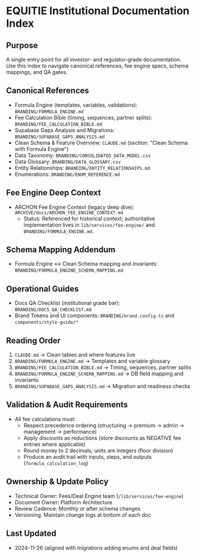 # EQUITIE Institutional Documentation Index

## Purpose
A single entry point for all investor- and regulator-grade documentation. Use this index to navigate canonical references, fee engine specs, schema mappings, and QA gates.

## Canonical References
- Formula Engine (templates, variables, validations): `BRANDING/FORMULA_ENGINE.md`
- Fee Calculation Bible (timing, sequences, partner splits): `BRANDING/FEE_CALCULATION_BIBLE.md`
- Supabase Gaps Analysis and Migrations: `BRANDING/SUPABASE_GAPS_ANALYSIS.md`
- Clean Schema & Feature Overview: `CLAUDE.md` (section: "Clean Schema with Formula Engine")
- Data Taxonomy: `BRANDING/CONSOLIDATED_DATA_MODEL.csv`
- Data Glossary: `BRANDING/DATA_GLOSSARY.csv`
- Entity Relationships: `BRANDING/ENTITY_RELATIONSHIPS.md`
- Enumerations: `BRANDING/ENUM_REFERENCE.md`

## Fee Engine Deep Context
- ARCHON Fee Engine Context (legacy deep dive): `ARCHIVE/docs/ARCHON_FEE_ENGINE_CONTEXT.md`
  - Status: Referenced for historical context; authoritative implementation lives in `lib/services/fee-engine/` and `BRANDING/FORMULA_ENGINE.md`.

## Schema Mapping Addendum
- Formula Engine ↔ Clean Schema mapping and invariants: `BRANDING/FORMULA_ENGINE_SCHEMA_MAPPING.md`

## Operational Guides
- Docs QA Checklist (institutional grade bar): `BRANDING/DOCS_QA_CHECKLIST.md`
- Brand Tokens and UI components: `BRANDING/brand.config.ts` and `components/style-guide/*`

## Reading Order
1) `CLAUDE.md` → Clean tables and where features live
2) `BRANDING/FORMULA_ENGINE.md` → Templates and variable glossary
3) `BRANDING/FEE_CALCULATION_BIBLE.md` → Timing, sequences, partner splits
4) `BRANDING/FORMULA_ENGINE_SCHEMA_MAPPING.md` → DB field mapping and invariants
5) `BRANDING/SUPABASE_GAPS_ANALYSIS.md` → Migration and readiness checks

## Validation & Audit Requirements
- All fee calculations must:
  - Respect precedence ordering (structuring → premium → admin → management → performance)
  - Apply discounts as reductions (store discounts as NEGATIVE fee entries where applicable)
  - Round money to 2 decimals; units are integers (floor division)
  - Produce an audit trail with inputs, steps, and outputs (`formula_calculation_log`)

## Ownership & Update Policy
- Technical Owner: Fees/Deal Engine team (`/lib/services/fee-engine`)
- Document Owner: Platform Architecture
- Review Cadence: Monthly or after schema changes
- Versioning: Maintain change logs at bottom of each doc

## Last Updated
- 2024-11-26 (aligned with migrations adding enums and deal fields)

